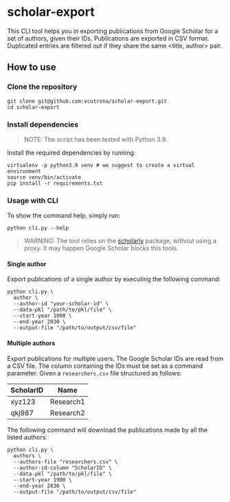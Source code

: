 # scholar-export

This CLI tool helps you in exporting publications from Google Scholar for a set
of authors, given their IDs.
Publications are exported in CSV format. Duplicated entries are filtered out if
they share the same <title, author> pair.

## How to use

### Clone the repository
```shell
git clone git@github.com:vcutrona/scholar-export.git
cd scholar-export
```

### Install dependencies

> NOTE: The script has been tested with Python 3.9.

Install the required dependencies by running:

```shell
virtualenv -p python3.9 venv # we suggest to create a virtual environment
source venv/bin/activate
pip install -r requirements.txt
```

### Usage with CLI

To show the command help, simply run:

```shell
python cli.py --help
```

> WARNING: The tool relies on the
> [scholarly](https://pypi.org/project/scholarly/) package, without using a
> proxy. It may happen Google Scholar blocks this tools.

#### Single author
Export publications of a single author by executing the following command:

```shell
python cli.py \
  author \
  --author-id "your-scholar-id" \
  --data-pkl "/path/to/pkl/file" \
  --start-year 1900 \
  --end-year 2030 \
  --output-file "/path/to/output/csv/file"
```

#### Multiple authors

Export publications for multiple users. The Google Scholar IDs are read from a
CSV file. The column containing the IDs must be set as a command parameter.
Given a `researchers.csv` file structured as follows:

| ScholarID | Name      |
| --------- | --------- |
| xyz123    | Research1 |
| qkj987    | Research2 |

The following command will download the publications made by all the listed
authors:

```shell
python cli.py \
  authors \
  --authors-file "researchers.csv" \
  --author-id-column "ScholarID" \
  --data-pkl "/path/to/pkl/file" \
  --start-year 1900 \
  --end-year 2030 \
  --output-file "/path/to/output/csv/file"
```
